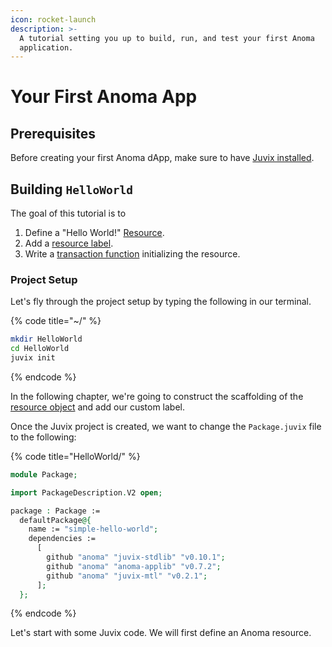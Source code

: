 ```yaml
---
icon: rocket-launch
description: >-
  A tutorial setting you up to build, run, and test your first Anoma
  application.
---
```


# Your First Anoma App

## Prerequisites

Before creating your first Anoma dApp, make sure to have [Juvix installed](../getting-started.md).

## Building `HelloWorld`&#x20;

The goal of this tutorial is to&#x20;

1. Define a "Hello World!" [Resource](../../learn/resources/).
2. Add a [resource label](../../learn/resources/#label).
3. Write a [transaction function](../../learn/applications/interface.md#transaction-functions) initializing the resource.

### Project Setup

Let's fly through the project setup by typing the following in our terminal.

{% code title="~/" %}
```bash
mkdir HelloWorld
cd HelloWorld
juvix init
```
{% endcode %}

In the following chapter, we're going to construct the scaffolding of the [resource object](../../learn/resources/resource-object.md) and add our custom label.

Once the Juvix project is created, we want to change the `Package.juvix` file to the following:

{% code title="HelloWorld/" %}
```agda
module Package;

import PackageDescription.V2 open;

package : Package :=
  defaultPackage@{
    name := "simple-hello-world";
    dependencies :=
      [
        github "anoma" "juvix-stdlib" "v0.10.1";
        github "anoma" "anoma-applib" "v0.7.2";
        github "anoma" "juvix-mtl" "v0.2.1";
      ];
  };
```
{% endcode %}

Let's start with some Juvix code. We will first define an Anoma resource.
